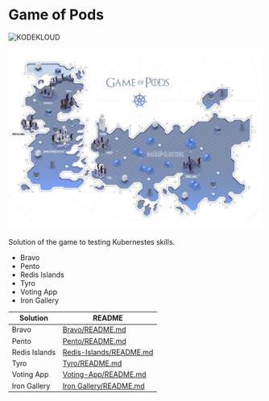 # Game of Pods

![KODEKLOUD](https://process.fs.teachablecdn.com/ADNupMnWyR7kCWRvm76Laz/resize=height:20/https://www.filepicker.io/api/file/OapjGZrUQRiPge9Kc2xu)


![Game-of-Pods](https://github.com/mhshamim/Game-of-Pods/blob/master/scenarios/Game-of-Pods.JPG)


Solution of the game to testing Kubernestes skills.

  - Bravo
  - Pento
  - Redis Islands
  - Tyro
  - Voting App
  - Iron Gallery


| Solution | README |
| ------ | ------ |
| Bravo | [Bravo/README.md](Bravo/README.md) |
| Pento | [Pento/README.md](Pento/README.md) |
| Redis Islands | [Redis-Islands/README.md](Redis-Islands/README.md) |
| Tyro | [Tyro/README.md](Tyro/README.md) |
| Voting App | [Voting-App/README.md](Voting-App/README.md) |
| Iron Gallery | [Iron Gallery/README.md](Iron-Gallery/README.md) |